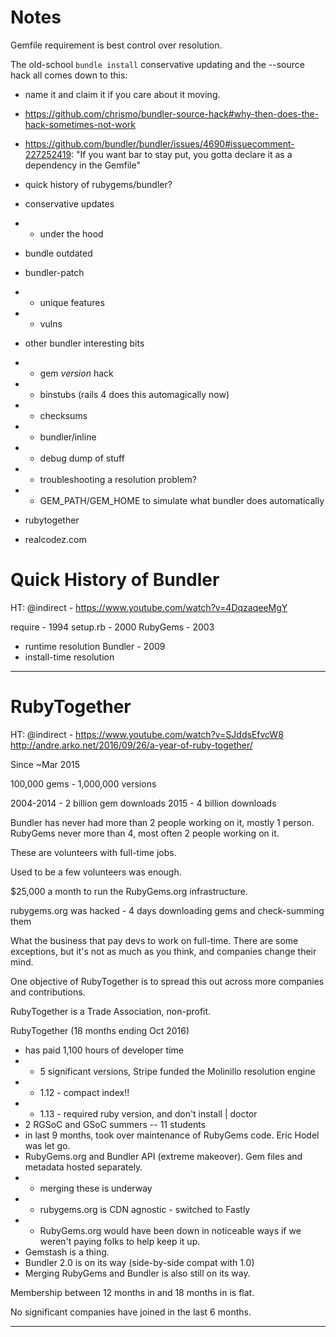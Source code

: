 # Notes 

Gemfile requirement is best control over resolution.

The old-school `bundle install` conservative updating and the --source hack all comes down to this:
- name it and claim it if you care about it moving.
- https://github.com/chrismo/bundler-source-hack#why-then-does-the-hack-sometimes-not-work
- https://github.com/bundler/bundler/issues/4690#issuecomment-227252419: "If you want bar to stay put, you gotta declare it as a dependency in the Gemfile"

- quick history of rubygems/bundler?
- conservative updates
- - under the hood
- bundle outdated
- bundler-patch
- - unique features
- - vulns
- other bundler interesting bits
- - gem _version_ hack
- - binstubs (rails 4 does this automagically now)
- - checksums
- - bundler/inline
- - debug dump of stuff
- - troubleshooting a resolution problem?
- - GEM_PATH/GEM_HOME to simulate what bundler does automatically
- rubytogether
- realcodez.com


# Quick History of Bundler

HT: @indirect - https://www.youtube.com/watch?v=4DqzaqeeMgY

require - 1994
setup.rb - 2000
RubyGems - 2003
- runtime resolution
Bundler - 2009
- install-time resolution

---

# RubyTogether

HT: @indirect - https://www.youtube.com/watch?v=SJddsEfvcW8
http://andre.arko.net/2016/09/26/a-year-of-ruby-together/

Since ~Mar 2015

100,000 gems - 1,000,000 versions

2004-2014 - 2 billion gem downloads
2015 - 4 billion downloads

Bundler has never had more than 2 people working on it, mostly 1 person.
RubyGems never more than 4, most often 2 people working on it.

These are volunteers with full-time jobs.

Used to be a few volunteers was enough.

$25,000 a month to run the RubyGems.org infrastructure.

rubygems.org was hacked - 4 days downloading gems and check-summing them

What the business that pay devs to work on full-time. There are some exceptions, but
it's not as much as you think, and companies change their mind. 

One objective of RubyTogether is to spread this out across more companies and contributions.
 
RubyTogether is a Trade Association, non-profit. 
 
RubyTogether (18 months ending Oct 2016)
- has paid 1,100 hours of developer time
- - 5 significant versions, Stripe funded the Molinillo resolution engine
- - 1.12 - compact index!!
- - 1.13 - required ruby version, and don't install | doctor
- 2 RGSoC and GSoC summers -- 11 students
- in last 9 months, took over maintenance of RubyGems code. Eric Hodel was let go.
- RubyGems.org and Bundler API (extreme makeover). Gem files and metadata hosted separately.
- - merging these is underway
- - rubygems.org is CDN agnostic - switched to Fastly
- - RubyGems.org would have been down in noticeable ways if we weren't paying folks to help keep it up.
- Gemstash is a thing.
- Bundler 2.0 is on its way (side-by-side compat with 1.0)
- Merging RubyGems and Bundler is also still on its way.

Membership between 12 months in and 18 months in is flat.

No significant companies have joined in the last 6 months.


---


